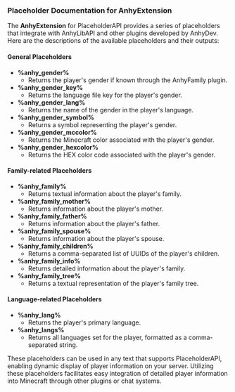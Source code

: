 ### Placeholder Documentation for AnhyExtension

The **AnhyExtension** for PlaceholderAPI provides a series of placeholders that integrate with AnhyLibAPI and other plugins developed by AnhyDev. Here are the descriptions of the available placeholders and their outputs:

#### General Placeholders

- **%anhy_gender%**
  - Returns the player's gender if known through the AnhyFamily plugin.
- **%anhy_gender_key%**
  - Returns the language file key for the player's gender.
- **%anhy_gender_lang%**
  - Returns the name of the gender in the player's language.
- **%anhy_gender_symbol%**
  - Returns a symbol representing the player's gender.
- **%anhy_gender_mccolor%**
  - Returns the Minecraft color associated with the player's gender.
- **%anhy_gender_hexcolor%**
  - Returns the HEX color code associated with the player's gender.

#### Family-related Placeholders

- **%anhy_family%**
  - Returns textual information about the player's family.
- **%anhy_family_mother%**
  - Returns information about the player's mother.
- **%anhy_family_father%**
  - Returns information about the player's father.
- **%anhy_family_spouse%**
  - Returns information about the player's spouse.
- **%anhy_family_children%**
  - Returns a comma-separated list of UUIDs of the player's children.
- **%anhy_family_info%**
  - Returns detailed information about the player's family.
- **%anhy_family_tree%**
  - Returns a textual representation of the player's family tree.

#### Language-related Placeholders

- **%anhy_lang%**
  - Returns the player's primary language.
- **%anhy_langs%**
  - Returns all languages set for the player, formatted as a comma-separated string.

These placeholders can be used in any text that supports PlaceholderAPI, enabling dynamic display of player information on your server. Utilizing these placeholders facilitates easy integration of detailed player information into Minecraft through other plugins or chat systems.
